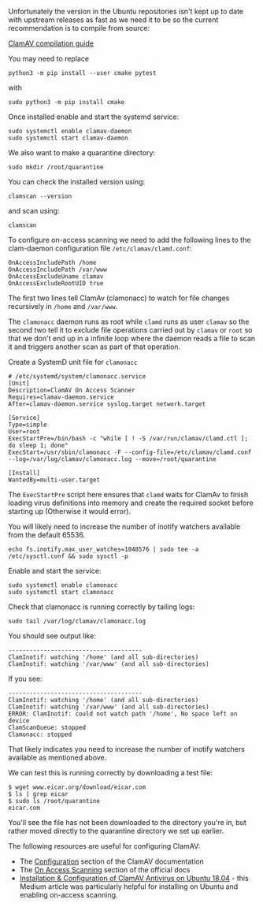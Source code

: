 Unfortunately the version in the Ubuntu repositories isn't kept up to date with upstream releases as fast as we need it to be so the current recommendation is to compile from source:

[ClamAV compilation guide](https://docs.clamav.net/manual/Installing/Installing-from-source-Unix.html)

You may need to replace
```
python3 -m pip install --user cmake pytest
```

with

```
sudo python3 -m pip install cmake
```

Once installed enable and start the systemd service:

```
sudo systemctl enable clamav-daemon
sudo systemctl start clamav-daemon
```

We also want to make a quarantine directory:
```
sudo mkdir /root/quarantine
```

You can check the installed version using:

```
clamscan --version
```

and scan using:

```
clamscan
```

To configure on-access scanning we need to add the following lines to the clam-daemon configuration file `/etc/clamav/clamd.conf`:

```
OnAccessIncludePath /home
OnAccessIncludePath /var/www
OnAccessExcludeUname clamav
OnAccessExcludeRootUID true
```
The first two lines tell ClamAv (clamonacc) to watch for file changes recursively in `/home` and `/var/www`.

The `clamonacc` daemon runs as root while `clamd` runs as user `clamav` so the second two tell it to exclude file operations carried out by `clamav` or `root` so that we don't end up in a infinite loop where the daemon reads a file to scan it and triggers another scan as part of that operation.


Create a SystemD unit file for `clamonacc`

```
# /etc/systemd/system/clamonacc.service
[Unit]
Description=ClamAV On Access Scanner
Requires=clamav-daemon.service
After=clamav-daemon.service syslog.target network.target

[Service]
Type=simple
User=root
ExecStartPre=/bin/bash -c "while [ ! -S /var/run/clamav/clamd.ctl ]; do sleep 1; done"
ExecStart=/usr/sbin/clamonacc -F --config-file=/etc/clamav/clamd.conf --log=/var/log/clamav/clamonacc.log --move=/root/quarantine

[Install]
WantedBy=multi-user.target
```

The `ExecStartPre` script here ensures that `clamd` waits for ClamAv to finish loading virus definitions into memory and create the required socket before starting up (Otherwise it would error).

You will likely need to increase the number of inotify watchers available from the default 65536.

```
echo fs.inotify.max_user_watches=1048576 | sudo tee -a /etc/sysctl.conf && sudo sysctl -p
```

Enable and start the service:

```
sudo systemctl enable clamonacc
sudo systemctl start clamonacc
```

Check that clamonacc is running correctly by tailing logs:

```
sudo tail /var/log/clamav/clamonacc.log
```

You should see output like:

```
--------------------------------------
ClamInotif: watching '/home' (and all sub-directories)
ClamInotif: watching '/var/www' (and all sub-directories)
```

If you see:

```
--------------------------------------
ClamInotif: watching '/home' (and all sub-directories)
ClamInotif: watching '/var/www' (and all sub-directories)
ERROR: ClamInotif: could not watch path '/home', No space left on device
ClamScanQueue: stopped
Clamonacc: stopped
```

That likely indicates you need to increase the number of inotify watchers available as mentioned above.

We can test this is running correctly by downloading a test file:

```
$ wget www.eicar.org/download/eicar.com
$ ls | grep eicar
$ sudo ls /root/quarantine
eicar.com
```

You'll see the file has not been downloaded to the directory you're in, but rather moved directly to the quarantine directory we set up earlier.

The following resources are useful for configuring ClamAV:
- The [Configuration](https://docs.clamav.net/manual/Usage/Configuration.html) section of the ClamAV documentation
- The [On Access Scanning](https://docs.clamav.net/manual/OnAccess.html) section of the official docs
- [Installation & Configuration of ClamAV Antivirus on Ubuntu 18.04](https://aaronbrighton.medium.com/installation-configuration-of-clamav-antivirus-on-ubuntu-18-04-a6416bab3b41) - this Medium article was
particularly helpful for installing on Ubuntu and enabling on-access scanning.
